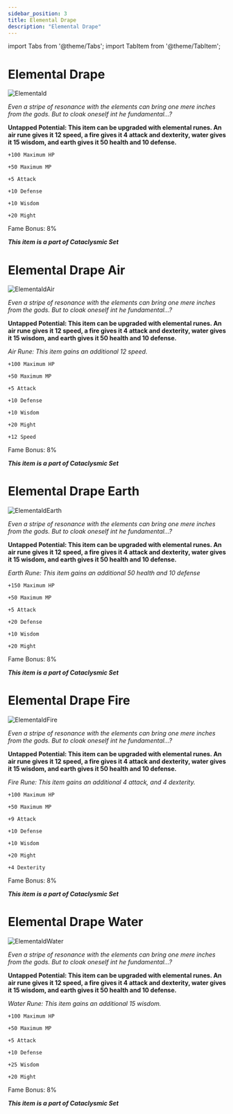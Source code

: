 ```yaml
---
sidebar_position: 3
title: Elemental Drape
description: "Elemental Drape"
---
```


import Tabs from '@theme/Tabs';
import TabItem from '@theme/TabItem';

<Tabs>
  <TabItem value="Elemental Drape" label="Elemental Drape" default>

# Elemental Drape

![Elementald](https://cdn.discordapp.com/attachments/1187552567295758487/1188602987329884170/Elemental_Drape.png?ex=659b1fcb&is=6588aacb&hm=52d0da7bee635847ff61cc05070d3c5cdfb6c67b579efbb49cf5019da21c5dd2&)

<i>Even a stripe of resonance with the elements can bring one mere inches from the gods. But to cloak oneself int he fundamental...?</i>

**Untapped Potential: This item can be upgraded with elemental runes. An air rune gives it 12 speed, a fire gives it 4 attack and dexterity, water gives it 15 wisdom, and earth gives it 50 health and 10 defense.**

    +100 Maximum HP
    
    +50 Maximum MP
    
    +5 Attack
    
    +10 Defense
    
    +10 Wisdom
    
    +20 Might
    
Fame Bonus: 8%

***This item is a part of Cataclysmic Set***

  </TabItem>
  <TabItem value="Air" label="Air" default>

# Elemental Drape Air

![ElementaldAir](https://cdn.discordapp.com/attachments/1187552567295758487/1188602995752050728/Elemental_Drape_Air.png?ex=659b1fcd&is=6588aacd&hm=091b4d23a45bdee66ba14736768a6e05595ca47398e2d5e5c2fcc7f543a17123&)

<i>Even a stripe of resonance with the elements can bring one mere inches from the gods. But to cloak oneself int he fundamental...?</i>

**Untapped Potential: This item can be upgraded with elemental runes. An air rune gives it 12 speed, a fire gives it 4 attack and dexterity, water gives it 15 wisdom, and earth gives it 50 health and 10 defense.**

<i>Air Rune: This item gains an additional 12 speed.</i>

    +100 Maximum HP
    
    +50 Maximum MP
    
    +5 Attack
    
    +10 Defense
    
    +10 Wisdom
    
    +20 Might    
      
    +12 Speed
    
Fame Bonus: 8%

***This item is a part of Cataclysmic Set***

  </TabItem> 
  <TabItem value="Earth" label="Earth" default>

# Elemental Drape Earth

![ElementaldEarth](https://cdn.discordapp.com/attachments/1187552567295758487/1188603005268926554/Elemental_Drape_Earth.png?ex=659b1fcf&is=6588aacf&hm=a988f51a1c53ece4ca2fcd3609921d61866fba8e660a4c2d12bf297381d7436d&)

<i>Even a stripe of resonance with the elements can bring one mere inches from the gods. But to cloak oneself int he fundamental...?</i>

**Untapped Potential: This item can be upgraded with elemental runes. An air rune gives it 12 speed, a fire gives it 4 attack and dexterity, water gives it 15 wisdom, and earth gives it 50 health and 10 defense.**

<i>Earth Rune: This item gains an additional 50 health and 10 defense</i>

    +150 Maximum HP
    
    +50 Maximum MP
    
    +5 Attack
    
    +20 Defense
    
    +10 Wisdom
    
    +20 Might
    
Fame Bonus: 8%

***This item is a part of Cataclysmic Set***

  </TabItem>
  <TabItem value="Fire" label="Fire" default>

# Elemental Drape Fire

![ElementaldFire](https://cdn.discordapp.com/attachments/1187552567295758487/1188603013196169216/Elemental_Drape_Fire.png?ex=659b1fd1&is=6588aad1&hm=297e39b72b03347161a918d562a06745d4b7b9e5196431f39738b3d294f02971&)

<i>Even a stripe of resonance with the elements can bring one mere inches from the gods. But to cloak oneself int he fundamental...?</i>

**Untapped Potential: This item can be upgraded with elemental runes. An air rune gives it 12 speed, a fire gives it 4 attack and dexterity, water gives it 15 wisdom, and earth gives it 50 health and 10 defense.**

<i>Fire Rune: This item gains an additional 4 attack, and 4 dexterity.</i>

    +100 Maximum HP
    
    +50 Maximum MP
    
    +9 Attack
    
    +10 Defense
    
    +10 Wisdom
    
    +20 Might
    
    +4 Dexterity
    
Fame Bonus: 8%

***This item is a part of Cataclysmic Set***

  </TabItem>
  <TabItem value="Water" label="Water" default>

# Elemental Drape Water

![ElementaldWater](https://cdn.discordapp.com/attachments/1187552567295758487/1188603020527800350/Elemental_Drape_Water.png?ex=659b1fd3&is=6588aad3&hm=4639ccaf2a6978b5b16254e4e6da05fe51fd30438259f6d814d0da743bfb996a&)

<i>Even a stripe of resonance with the elements can bring one mere inches from the gods. But to cloak oneself int he fundamental...?</i>

**Untapped Potential: This item can be upgraded with elemental runes. An air rune gives it 12 speed, a fire gives it 4 attack and dexterity, water gives it 15 wisdom, and earth gives it 50 health and 10 defense.**

<i>Water Rune: This item gains an additional 15 wisdom.</i>

    +100 Maximum HP
    
    +50 Maximum MP
    
    +5 Attack
    
    +10 Defense
    
    +25 Wisdom
    
    +20 Might
    
Fame Bonus: 8%

***This item is a part of Cataclysmic Set***

  </TabItem>
  </Tabs>

